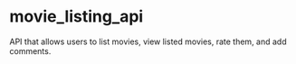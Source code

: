 # movie_listing_api
API that allows users to list movies, view listed movies, rate them, and add comments.
